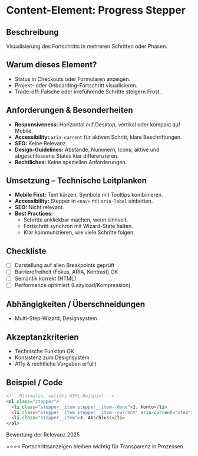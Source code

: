 # Content-Element: Progress Stepper

## Beschreibung
Visualisierung des Fortschritts in mehreren Schritten oder Phasen.

## Warum dieses Element?
- Status in Checkouts oder Formularen anzeigen.
- Projekt- oder Onboarding-Fortschritt visualisieren.
- Trade-off: Falsche oder irreführende Schritte steigern Frust.

## Anforderungen & Besonderheiten
- **Responsiveness:** Horizontal auf Desktop, vertikal oder kompakt auf Mobile.
- **Accessibility:** `aria-current` für aktiven Schritt, klare Beschriftungen.
- **SEO:** Keine Relevanz.
- **Design-Guidelines:** Abstände, Nummern, Icons; aktive und abgeschlossene States klar differenzieren.
- **Rechtliches:** Keine speziellen Anforderungen.

## Umsetzung – Technische Leitplanken
- **Mobile First:** Text kürzen, Symbole mit Tooltips kombinieren.
- **Accessibility:** Stepper in `<nav>` mit `aria-label` einbetten.
- **SEO:** Nicht relevant.
- **Best Practices:**
  - Schritte anklickbar machen, wenn sinnvoll.
  - Fortschritt synchron mit Wizard-State halten.
  - Klar kommunizieren, wie viele Schritte folgen.

## Checkliste
- [ ] Darstellung auf allen Breakpoints geprüft
- [ ] Barrierefreiheit (Fokus, ARIA, Kontrast) OK
- [ ] Semantik korrekt (HTML)
- [ ] Performance optimiert (Lazyload/Kompression)

## Abhängigkeiten / Überschneidungen
- Multi-Step-Wizard, Designsystem

## Akzeptanzkriterien
- Technische Funktion OK
- Konsistenz zum Designsystem
- A11y & rechtliche Vorgaben erfüllt

## Beispiel / Code
```html
<!-- Minimales, valides HTML-Beispiel -->
<ol class="stepper">
  <li class="stepper__item stepper__item--done">1. Konto</li>
  <li class="stepper__item stepper__item--current" aria-current="step">2. Adresse</li>
  <li class="stepper__item">3. Abschluss</li>
</ol>
```

Bewertung der Relevanz 2025

⭐⭐⭐⭐ Fortschrittsanzeigen bleiben wichtig für Transparenz in Prozessen.
